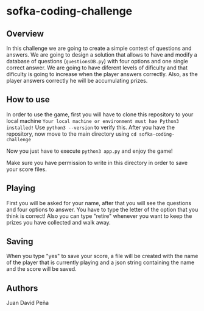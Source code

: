 # sofka-coding-challenge
## Overview
In this challenge we are going to create a simple contest of questions and answers. We are going to design a solution that allows to have and modify a database of questions (`questionsDB.py`) with four options and one single correct answer. We are going to have diferent levels of dificulty and that dificulty is going to increase when the player answers correctly. Also, as the player answers correctly he will be accumulating prizes.

## How to use
In order to use the game, first you will have to clone this repository to your local machine
`Your local machine or environment must hae Python3 installed!`
Use `python3 --version` to verify this.
After you have the repository, now move to the main directory using `cd sofka-coding-challenge`

Now you just have to execute `python3 app.py` and enjoy the game!

Make sure you have permission to write in this directory in order to save your score files.

## Playing
First you will be asked for your name, after that you will see the questions and four options to answer.
You have to type the letter of the option that you think is correct!
Also you can type "retire" whenever you want to keep the prizes you have collected and walk away.

## Saving
When you type "yes" to save your score, a file will be created with the name of the player that is currently playing and a json string containing the name and the score will be saved.

## Authors
Juan David Peña
